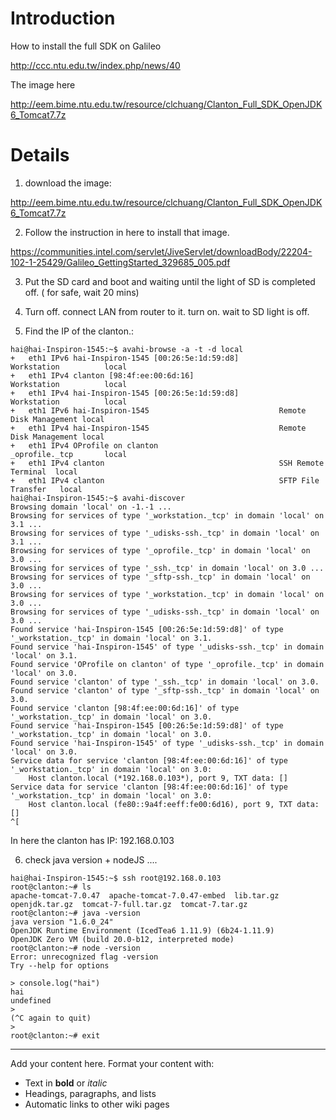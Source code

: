 # Introduction #
How to install the full SDK on Galileo

http://ccc.ntu.edu.tw/index.php/news/40

The image here

http://eem.bime.ntu.edu.tw/resource/clchuang/Clanton_Full_SDK_OpenJDK6_Tomcat7.7z
# Details #

1. download the image:

http://eem.bime.ntu.edu.tw/resource/clchuang/Clanton_Full_SDK_OpenJDK6_Tomcat7.7z

2. Follow the instruction in here to install that image.

https://communities.intel.com/servlet/JiveServlet/downloadBody/22204-102-1-25429/Galileo_GettingStarted_329685_005.pdf

3. Put the SD card and boot and waiting until the light of SD is completed off. ( for safe, wait 20 mins)

4. Turn off. connect LAN from router to it. turn on. wait to SD light is off.

5. Find the IP of the clanton.:

```
hai@hai-Inspiron-1545:~$ avahi-browse -a -t -d local
+   eth1 IPv6 hai-Inspiron-1545 [00:26:5e:1d:59:d8]         Workstation          local
+   eth1 IPv4 clanton [98:4f:ee:00:6d:16]                   Workstation          local
+   eth1 IPv4 hai-Inspiron-1545 [00:26:5e:1d:59:d8]         Workstation          local
+   eth1 IPv6 hai-Inspiron-1545                             Remote Disk Management local
+   eth1 IPv4 hai-Inspiron-1545                             Remote Disk Management local
+   eth1 IPv4 OProfile on clanton                           _oprofile._tcp       local
+   eth1 IPv4 clanton                                       SSH Remote Terminal  local
+   eth1 IPv4 clanton                                       SFTP File Transfer   local
hai@hai-Inspiron-1545:~$ avahi-discover
Browsing domain 'local' on -1.-1 ...
Browsing for services of type '_workstation._tcp' in domain 'local' on 3.1 ...
Browsing for services of type '_udisks-ssh._tcp' in domain 'local' on 3.1 ...
Browsing for services of type '_oprofile._tcp' in domain 'local' on 3.0 ...
Browsing for services of type '_ssh._tcp' in domain 'local' on 3.0 ...
Browsing for services of type '_sftp-ssh._tcp' in domain 'local' on 3.0 ...
Browsing for services of type '_workstation._tcp' in domain 'local' on 3.0 ...
Browsing for services of type '_udisks-ssh._tcp' in domain 'local' on 3.0 ...
Found service 'hai-Inspiron-1545 [00:26:5e:1d:59:d8]' of type '_workstation._tcp' in domain 'local' on 3.1.
Found service 'hai-Inspiron-1545' of type '_udisks-ssh._tcp' in domain 'local' on 3.1.
Found service 'OProfile on clanton' of type '_oprofile._tcp' in domain 'local' on 3.0.
Found service 'clanton' of type '_ssh._tcp' in domain 'local' on 3.0.
Found service 'clanton' of type '_sftp-ssh._tcp' in domain 'local' on 3.0.
Found service 'clanton [98:4f:ee:00:6d:16]' of type '_workstation._tcp' in domain 'local' on 3.0.
Found service 'hai-Inspiron-1545 [00:26:5e:1d:59:d8]' of type '_workstation._tcp' in domain 'local' on 3.0.
Found service 'hai-Inspiron-1545' of type '_udisks-ssh._tcp' in domain 'local' on 3.0.
Service data for service 'clanton [98:4f:ee:00:6d:16]' of type '_workstation._tcp' in domain 'local' on 3.0:
	Host clanton.local (*192.168.0.103*), port 9, TXT data: []
Service data for service 'clanton [98:4f:ee:00:6d:16]' of type '_workstation._tcp' in domain 'local' on 3.0:
	Host clanton.local (fe80::9a4f:eeff:fe00:6d16), port 9, TXT data: []
^[

```


In here the clanton has IP: 192.168.0.103

6. check java version + nodeJS ....

```
hai@hai-Inspiron-1545:~$ ssh root@192.168.0.103
root@clanton:~# ls
apache-tomcat-7.0.47  apache-tomcat-7.0.47-embed  lib.tar.gz  openjdk.tar.gz  tomcat-7-full.tar.gz  tomcat-7.tar.gz
root@clanton:~# java -version
java version "1.6.0_24"
OpenJDK Runtime Environment (IcedTea6 1.11.9) (6b24-1.11.9)
OpenJDK Zero VM (build 20.0-b12, interpreted mode)
root@clanton:~# node -version
Error: unrecognized flag -version
Try --help for options

> console.log("hai")
hai
undefined
> 
(^C again to quit)
> 
root@clanton:~# exit

```
---
Add your content here.  Format your content with:
  * Text in **bold** or _italic_
  * Headings, paragraphs, and lists
  * Automatic links to other wiki pages